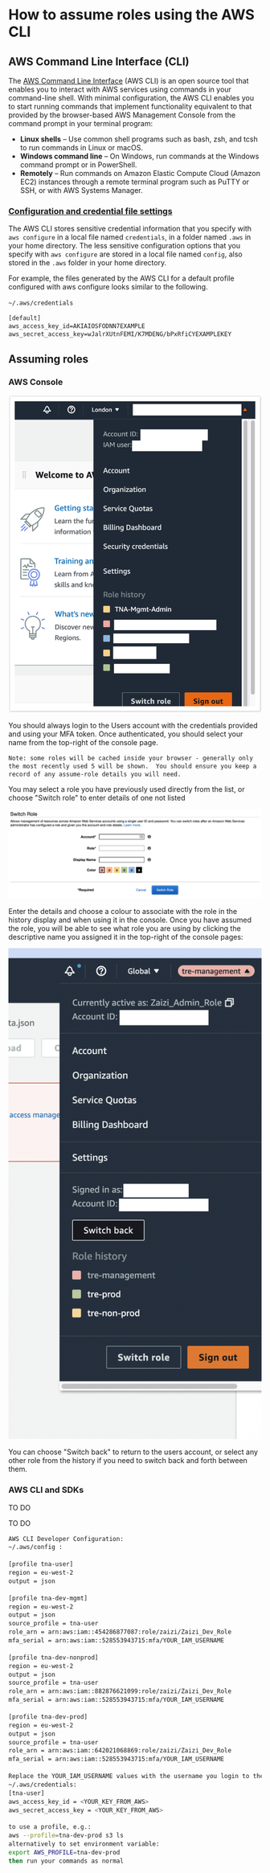 # How to assume roles using the AWS CLI

## AWS Command Line Interface (CLI)

The [AWS Command Line Interface](https://docs.aws.amazon.com/cli/latest/userguide/cli-chap-welcome.html) (AWS CLI) is an open source tool that enables you to interact with AWS services using commands in your command-line shell. With minimal configuration, the AWS CLI enables you to start running commands that implement functionality equivalent to that provided by the browser-based AWS Management Console from the command prompt in your terminal program:

- **Linux shells** – Use common shell programs such as bash, zsh, and tcsh to run commands in Linux or macOS.
- **Windows command line** – On Windows, run commands at the Windows command prompt or in PowerShell.
- **Remotely** – Run commands on Amazon Elastic Compute Cloud (Amazon EC2) instances through a remote terminal program such as PuTTY or SSH, or with AWS Systems Manager.

### [Configuration and credential file settings](https://docs.aws.amazon.com/cli/latest/userguide/cli-configure-files.html)

The AWS CLI stores sensitive credential information that you specify with `aws configure` in a local file named `credentials`, in a folder named `.aws` in your home directory. The less sensitive configuration options that you specify with `aws configure` are stored in a local file named `config`, also stored in the `.aws` folder in your home directory.

For example, the files generated by the AWS CLI for a default profile configured with aws configure looks similar to the following.

`~/.aws/credentials`

```
[default]
aws_access_key_id=AKIAIOSFODNN7EXAMPLE
aws_secret_access_key=wJalrXUtnFEMI/K7MDENG/bPxRfiCYEXAMPLEKEY
```

## Assuming roles

### AWS Console

![image-1](./images/image-1.png)

You should always login to the Users account with the credentials provided and using your MFA token.  Once authenticated, you should select your name from the top-right of the console page.

```
Note: some roles will be cached inside your browser - generally only the most recently used 5 will be shown.  You should ensure you keep a record of any assume-role details you will need.
```

You may select a role you have previously used directly from the list, or choose "Switch role" to enter details of one not listed

![image-2](./images/image-2.png)

Enter the details and choose a colour to associate with the role in the history display and when using it in the console.  Once you have assumed the role, you will be able to see what role you are using by clicking the descriptive name you assigned it in the top-right of the console pages:

![image-3](./images/image-3.png)

You can choose "Switch back" to return to the users account, or select any other role from the history if you need to switch back and forth between them.


### AWS CLI and SDKs

TO DO



TO DO

```bash
AWS CLI Developer Configuration:
~/.aws/config :

[profile tna-user]
region = eu-west-2
output = json

[profile tna-dev-mgmt]
region = eu-west-2
output = json
source_profile = tna-user
role_arn = arn:aws:iam::454286877087:role/zaizi/Zaizi_Dev_Role
mfa_serial = arn:aws:iam::528553943715:mfa/YOUR_IAM_USERNAME

[profile tna-dev-nonprod]
region = eu-west-2
output = json
source_profile = tna-user
role_arn = arn:aws:iam::882876621099:role/zaizi/Zaizi_Dev_Role
mfa_serial = arn:aws:iam::528553943715:mfa/YOUR_IAM_USERNAME

[profile tna-dev-prod]
region = eu-west-2
output = json
source_profile = tna-user
role_arn = arn:aws:iam::642021068869:role/zaizi/Zaizi_Dev_Role
mfa_serial = arn:aws:iam::528553943715:mfa/YOUR_IAM_USERNAME

Replace the YOUR_IAM_USERNAME values with the username you login to the AWS console, and add your credentials as follows
~/.aws/credentials:
[tna-user]
aws_access_key_id = <YOUR_KEY_FROM_AWS>
aws_secret_access_key = <YOUR_KEY_FROM_AWS>

to use a profile, e.g.:
aws --profile=tna-dev-prod s3 ls
alternatively to set environment variable:
export AWS_PROFILE=tna-dev-prod
then run your commands as normal
```